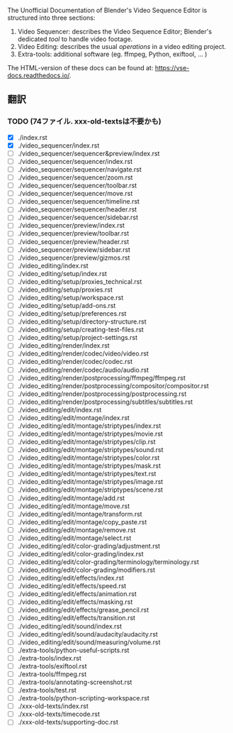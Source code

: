 The Unofficial Documentation of Blender's Video Sequence Editor is structured into three sections:

1. Video Sequencer: describes the Video Sequence Editor; Blender's dedicated _tool_ to handle video footage.
2. Video Editing: describes the usual _operations_ in a video editing project.
3. Extra-tools: additional software (eg. ffmpeg, Python, exiftool, ... )

The HTML-version of these docs can be found at: https://vse-docs.readthedocs.io/.

## 翻訳

### TODO (74ファイル. xxx-old-textsは不要かも)

- [x] ./index.rst
- [x] ./video_sequencer/index.rst
- [ ] ./video_sequencer/sequencer&preview/index.rst
- [ ] ./video_sequencer/sequencer/index.rst
- [ ] ./video_sequencer/sequencer/navigate.rst
- [ ] ./video_sequencer/sequencer/zoom.rst
- [ ] ./video_sequencer/sequencer/toolbar.rst
- [ ] ./video_sequencer/sequencer/move.rst
- [ ] ./video_sequencer/sequencer/timeline.rst
- [ ] ./video_sequencer/sequencer/header.rst
- [ ] ./video_sequencer/sequencer/sidebar.rst
- [ ] ./video_sequencer/preview/index.rst
- [ ] ./video_sequencer/preview/toolbar.rst
- [ ] ./video_sequencer/preview/header.rst
- [ ] ./video_sequencer/preview/sidebar.rst
- [ ] ./video_sequencer/preview/gizmos.rst
- [ ] ./video_editing/index.rst
- [ ] ./video_editing/setup/index.rst
- [ ] ./video_editing/setup/proxies_technical.rst
- [ ] ./video_editing/setup/proxies.rst
- [ ] ./video_editing/setup/workspace.rst
- [ ] ./video_editing/setup/add-ons.rst
- [ ] ./video_editing/setup/preferences.rst
- [ ] ./video_editing/setup/directory-structure.rst
- [ ] ./video_editing/setup/creating-test-files.rst
- [ ] ./video_editing/setup/project-settings.rst
- [ ] ./video_editing/render/index.rst
- [ ] ./video_editing/render/codec/video/video.rst
- [ ] ./video_editing/render/codec/codec.rst
- [ ] ./video_editing/render/codec/audio/audio.rst
- [ ] ./video_editing/render/postprocessing/ffmpeg/ffmpeg.rst
- [ ] ./video_editing/render/postprocessing/compositor/compositor.rst
- [ ] ./video_editing/render/postprocessing/postprocessing.rst
- [ ] ./video_editing/render/postprocessing/subtitles/subtitles.rst
- [ ] ./video_editing/edit/index.rst
- [ ] ./video_editing/edit/montage/index.rst
- [ ] ./video_editing/edit/montage/striptypes/index.rst
- [ ] ./video_editing/edit/montage/striptypes/movie.rst
- [ ] ./video_editing/edit/montage/striptypes/clip.rst
- [ ] ./video_editing/edit/montage/striptypes/sound.rst
- [ ] ./video_editing/edit/montage/striptypes/color.rst
- [ ] ./video_editing/edit/montage/striptypes/mask.rst
- [ ] ./video_editing/edit/montage/striptypes/text.rst
- [ ] ./video_editing/edit/montage/striptypes/image.rst
- [ ] ./video_editing/edit/montage/striptypes/scene.rst
- [ ] ./video_editing/edit/montage/add.rst
- [ ] ./video_editing/edit/montage/move.rst
- [ ] ./video_editing/edit/montage/transform.rst
- [ ] ./video_editing/edit/montage/copy_paste.rst
- [ ] ./video_editing/edit/montage/remove.rst
- [ ] ./video_editing/edit/montage/select.rst
- [ ] ./video_editing/edit/color-grading/adjustment.rst
- [ ] ./video_editing/edit/color-grading/index.rst
- [ ] ./video_editing/edit/color-grading/terminology/terminology.rst
- [ ] ./video_editing/edit/color-grading/modifiers.rst
- [ ] ./video_editing/edit/effects/index.rst
- [ ] ./video_editing/edit/effects/speed.rst
- [ ] ./video_editing/edit/effects/animation.rst
- [ ] ./video_editing/edit/effects/masking.rst
- [ ] ./video_editing/edit/effects/grease_pencil.rst
- [ ] ./video_editing/edit/effects/transition.rst
- [ ] ./video_editing/edit/sound/index.rst
- [ ] ./video_editing/edit/sound/audacity/audacity.rst
- [ ] ./video_editing/edit/sound/measuring/volume.rst
- [ ] ./extra-tools/python-useful-scripts.rst
- [ ] ./extra-tools/index.rst
- [ ] ./extra-tools/exiftool.rst
- [ ] ./extra-tools/ffmpeg.rst
- [ ] ./extra-tools/annotating-screenshot.rst
- [ ] ./extra-tools/test.rst
- [ ] ./extra-tools/python-scripting-workspace.rst
- [ ] ./xxx-old-texts/index.rst
- [ ] ./xxx-old-texts/timecode.rst
- [ ] ./xxx-old-texts/supporting-doc.rst

